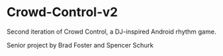 # Crowd-Control-v2
Second iteration of Crowd Control, a DJ-inspired Android rhythm game.

Senior project by Brad Foster and Spencer Schurk

